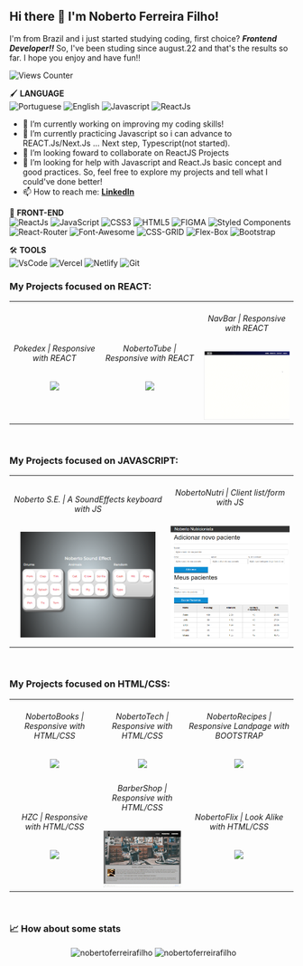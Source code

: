 ## Hi there 👋 I'm Noberto Ferreira Filho!

I'm from Brazil and i just started studying coding, first choice? <em><strong>Frontend Developer!!</strong></em> So, I've been studing since august.22 and that's the results so far. I hope you enjoy and have fun!!


![Views Counter](https://komarev.com/ghpvc/?username=NobertoFerreiraFilho)

🖌 **LANGUAGE** <br />
![Portuguese](https://img.shields.io/badge/-Portuguese-green)
![English](https://img.shields.io/badge/English-blue)
![Javascript](https://img.shields.io/badge/JavaScript-black?logo=Javascript)
![ReactJs](https://img.shields.io/badge/ReactJs-black?logo=react)

- 🔭 I’m currently working on improving my coding skills!
- 🌱 I’m currently practicing Javascript so i can advance to REACT.Js/Next.Js ... Next step, Typescript(not started).
- 👯 I’m looking foward to collaborate on ReactJS Projects
- 🤔 I’m looking for help with Javascript and React.Js basic concept and good practices. So, feel free to explore my projects and tell what I could've done better!
- 📫 How to reach me: **[LinkedIn](https://www.linkedin.com/in/nobertofilho)**


🌱 **FRONT-END** <br />
![ReactJs](https://img.shields.io/badge/ReactJs-black?logo=react)
![JavaScript](https://img.shields.io/badge/Javascript-black?logo=javascript)
![CSS3](https://img.shields.io/badge/CSS3-black?logo=CSS3)
![HTML5](https://img.shields.io/badge/HTML5-black?logo=HTML5)
![FIGMA](https://img.shields.io/badge/FIGMA-black?logo=FIGMA)
![Styled Components](https://img.shields.io/badge/Styled%20Components-black?logo=styled-components)
![React-Router](https://img.shields.io/badge/React%20Router-black?logo=react-router)
![Font-Awesome](https://img.shields.io/badge/Font%20awesome-black?logo=font-awesome)
![CSS-GRID](https://img.shields.io/badge/GRID-black?logo=GRID)
![Flex-Box](https://img.shields.io/badge/Flex%20Box-black?logo=Flexbox)
![Bootstrap](https://img.shields.io/badge/Bootstrap-black?logo=Bootstrap)

🛠 **TOOLS** <br />
![VsCode](https://img.shields.io/badge/VSCode-black?logo=visual-studio-code)
![Vercel](https://img.shields.io/badge/Vercel-black?logo=vercel)
![Netlify](https://img.shields.io/badge/Netlify-black?logo=netlify)
![Git](https://img.shields.io/badge/Git-black?logo=git) 

### **My Projects focused on REACT:**
<div align="center">
<table>
  <tr>
    <td align='center'><h6 font-size='5px'>Pokedex | Responsive with REACT</h6><a href="https://github.com/NobertoFerreiraFilho/PokedexNFF" target="_blank"><img src="https://github.com/NobertoFerreiraFilho/PokedexNFF/blob/master/src/image/Pokedex-Homepage.gif" width=240></a></td>
    <td align='center'><h6 font-size='5px'>NobertoTube | Responsive with REACT</h6><a href="https://github.com/NobertoFerreiraFilho/NobertoTube" target="_blank"><img src="https://github.com/NobertoFerreiraFilho/NobertoTube/blob/main/img/AluraTube-Noberto.gif" width=240></a></td>
    <td align='center'><h6>NavBar | Responsive with REACT</h6><a href="https://github.com/NobertoFerreiraFilho/Responsive-React-Navbar" target="_blank"><img src="https://github.com/NobertoFerreiraFilho/Responsive-React-Navbar/blob/main/public/NavBar.gif" width=240></a></td>
  </tr>

   </tr>
</table>
</div>
<br/>

### **My Projects focused on JAVASCRIPT:**
<div align="center">
<table>
  <tr>
    <td align='center'><h6 font-size='5px'>Noberto S.E. | A SoundEffects keyboard with JS</h6><a href="https://github.com/NobertoFerreiraFilho/Noberto-Sounf-Effects-JS" target="_blank"><img src="https://github.com/NobertoFerreiraFilho/Noberto-Sounf-Effects-JS/blob/main/images/home.png" width=240></a></td>
    <td align='center'><h6 font-size='5px'>NobertoNutri | Client list/form with JS</h6><a href="https://github.com/NobertoFerreiraFilho/Noberto-nutri-form-ajax" target="_blank"><img src="https://github.com/NobertoFerreiraFilho/Noberto-nutri-form-ajax/blob/main/img/form.png" width=240></a></td>
  </tr>

   </tr>
</table>
</div>
<br/>


### **My Projects focused on HTML/CSS:**

<div align="center">  
<table>
  <tr>
    <td align='center' ><h6>NobertoBooks | Responsive with HTML/CSS</h6><a href="https://github.com/NobertoFerreiraFilho/NobertoBooks-NFF" target="_blank"><img src="https://github.com/NobertoFerreiraFilho/NobertoBooks-NFF/blob/master/img/projeto/NobertoBooks.gif" width=240></a>
    </td>
    <td align='center'><h6>NobertoTech | Responsive with HTML/CSS</h6><a href="https://github.com/NobertoFerreiraFilho/7DC-HTML-CSS" target="_blank"><img src="https://github.com/NobertoFerreiraFilho/7DC-HTML-CSS/blob/main/img/projeto/homepage-NobertoTech.gif" width=240></a></td>
    <td align='center'><h6>NobertoRecipes | Responsive Landpage with BOOTSTRAP</h6><a href="https://github.com/NobertoFerreiraFilho/NobertoRecipes-bootstrap" target="_blank"><img src="https://github.com/NobertoFerreiraFilho/NobertoRecipes-bootstrap/blob/main/src/img/NobertoRecipes.gif" width=240></a>
    </td>
  </tr>
  <tr>
    <td align='center' ><h6>HZC | Responsive with HTML/CSS</h6><a href="https://github.com/NobertoFerreiraFilho/skateApp-flexbox-grid" target="_blank"><img src="https://github.com/NobertoFerreiraFilho/skateApp-flexbox-grid/blob/master/assets/img/HZC-SkateApp_1__AdobeExpress.gif" width=240></a></td>
    <td align='center'><h6>BarberShop | Responsive with HTML/CSS</h6><a href="https://github.com/NobertoFerreiraFilho/BarberShopWebsite" target="_blank"><img src="https://github.com/NobertoFerreiraFilho/BarberShopWebsite/blob/master/images/barbershop-alura.gif" width=240></a>
    </td>
    <td align='center'><h6>NobertoFlix | Look Alike with HTML/CSS</h6><a href="https://github.com/NobertoFerreiraFilho/Netflix-Clone-page" target="_blank"><img src="https://github.com/NobertoFerreiraFilho/Netflix-Clone-page/blob/master/img/Netflix-clone1.gif" width=240></a></td>
 </tr>
</table>
</div>
<br/>

###  **📈 How about some stats**
<div align="center">&nbsp;
  <img align="center" src="https://github-readme-stats.vercel.app/api?username=nobertoferreirafilho&show_icons=true&theme=merko" alt="nobertoferreirafilho" height=150px />
  <img align="center" src="https://github-readme-stats.vercel.app/api/top-langs/?username=nobertoferreirafilho&layout=compact&theme=merko" alt="nobertoferreirafilho" height=150px />
</div>
<br/>
  

